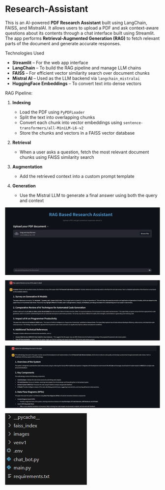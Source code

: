 # Research-Assistant

This is an AI-powered **PDF Research Assistant** built using LangChain, FAISS, and MistralAI. It allows users to upload a PDF and ask context-aware questions about its contents through a chat interface built using Streamlit. The app performs **Retrieval-Augmented Generation (RAG)** to fetch relevant parts of the document and generate accurate responses.

Technologies Used

- **Streamlit** – For the web app interface
- **LangChain** – To build the RAG pipeline and manage LLM chains
- **FAISS** – For efficient vector similarity search over document chunks
- **Mistral AI** – Used as the LLM backend via `langchain_mistralai`
- **HuggingFace Embeddings** – To convert text into dense vectors

RAG Pipeline:

1. **Indexing**  
   - Load the PDF using `PyPDFLoader`
   - Split the text into overlapping chunks
   - Convert each chunk into vector embeddings using `sentence-transformers/all-MiniLM-L6-v2`
   - Store the chunks and vectors in a FAISS vector database

2. **Retrieval**  
   - When a user asks a question, fetch the most relevant document chunks using FAISS similarity search

3. **Augmentation**  
   - Add the retrieved context into a custom prompt template

4. **Generation**  
   - Use the Mistral LLM to generate a final answer using both the query and context

![Streamlit UI](1.png)

![Response 1](2.png)

![Response 2](3.png)

![File Structure](4.png)
